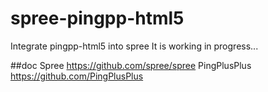# spree-pingpp-html5
  Integrate pingpp-html5 into spree
  It is working in progress...


##doc
  Spree https://github.com/spree/spree
  PingPlusPlus https://github.com/PingPlusPlus
